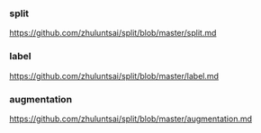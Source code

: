 ### split
https://github.com/zhuluntsai/split/blob/master/split.md

### label
https://github.com/zhuluntsai/split/blob/master/label.md

### augmentation
https://github.com/zhuluntsai/split/blob/master/augmentation.md
